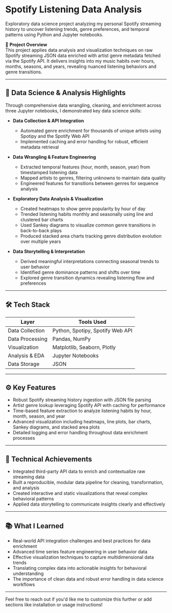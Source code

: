 # Spotify Listening Data Analysis

Exploratory data science project analyzing my personal Spotify streaming history to uncover listening trends, genre preferences, and temporal patterns using Python and Jupyter notebooks.

🔗 **Project Overview**  
This project applies data analysis and visualization techniques on raw Spotify streaming JSON data enriched with artist genre metadata fetched via the Spotify API. It delivers insights into my music habits over hours, months, seasons, and years, revealing nuanced listening behaviors and genre transitions.

---

## 🧠 Data Science & Analysis Highlights

Through comprehensive data wrangling, cleaning, and enrichment across three Jupyter notebooks, I demonstrated key data science skills:

- **Data Collection & API Integration**  
  - Automated genre enrichment for thousands of unique artists using Spotipy and the Spotify Web API  
  - Implemented caching and error handling for robust, efficient metadata retrieval  

- **Data Wrangling & Feature Engineering**  
  - Extracted temporal features (hour, month, season, year) from timestamped listening data  
  - Mapped artists to genres, filtering unknowns to maintain data quality  
  - Engineered features for transitions between genres for sequence analysis  

- **Exploratory Data Analysis & Visualization**  
  - Created heatmaps to show genre popularity by hour of day  
  - Trended listening habits monthly and seasonally using line and clustered bar charts  
  - Used Sankey diagrams to visualize common genre transitions in back-to-back plays  
  - Produced stacked area charts tracking genre distribution evolution over multiple years  

- **Data Storytelling & Interpretation**  
  - Derived meaningful interpretations connecting seasonal trends to user behavior  
  - Identified genre dominance patterns and shifts over time  
  - Explored genre transition dynamics revealing listening flow and preferences  

---

## 🛠️ Tech Stack

| Layer           | Tools Used                       |
|-----------------|----------------------------------|
| Data Collection | Python, Spotipy, Spotify Web API |
| Data Processing | Pandas, NumPy                    |
| Visualization   | Matplotlib, Seaborn, Plotly      |
| Analysis & EDA  | Jupyter Notebooks                |
| Data Storage    | JSON                             |

---

## ⚙️ Key Features

- Robust Spotify streaming history ingestion with JSON file parsing  
- Artist genre lookup leveraging Spotify API with caching for performance  
- Time-based feature extraction to analyze listening habits by hour, month, season, and year  
- Advanced visualization including heatmaps, line plots, bar charts, Sankey diagrams, and stacked area plots  
- Detailed logging and error handling throughout data enrichment processes  

---

## 🧰 Technical Achievements

- Integrated third-party API data to enrich and contextualize raw streaming data  
- Built a reproducible, modular data pipeline for cleaning, transformation, and analysis  
- Created interactive and static visualizations that reveal complex behavioral patterns  
- Applied data storytelling to communicate insights clearly and effectively  

---

## 📚 What I Learned

- Real-world API integration challenges and best practices for data enrichment  
- Advanced time series feature engineering in user behavior data  
- Effective visualization techniques to capture multidimensional data trends  
- Translating complex data into actionable insights for behavioral understanding  
- The importance of clean data and robust error handling in data science workflows  

---

Feel free to reach out if you'd like me to customize this further or add sections like installation or usage instructions!